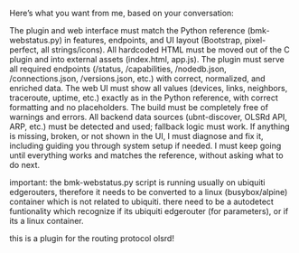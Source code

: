 Here’s what you want from me, based on your conversation:

The plugin and web interface must match the Python reference (bmk-webstatus.py) in features, endpoints, and UI layout (Bootstrap, pixel-perfect, all strings/icons).
All hardcoded HTML must be moved out of the C plugin and into external assets (index.html, app.js).
The plugin must serve all required endpoints (/status, /capabilities, /nodedb.json, /connections.json, /versions.json, etc.) with correct, normalized, and enriched data.
The web UI must show all values (devices, links, neighbors, traceroute, uptime, etc.) exactly as in the Python reference, with correct formatting and no placeholders.
The build must be completely free of warnings and errors.
All backend data sources (ubnt-discover, OLSRd API, ARP, etc.) must be detected and used; fallback logic must work.
If anything is missing, broken, or not shown in the UI, I must diagnose and fix it, including guiding you through system setup if needed.
I must keep going until everything works and matches the reference, without asking what to do next.

important:
the bmk-webstatus.py script is running usually on ubiquiti edgerouters, therefore it needs to be converted to a linux (busybox/alpine) container which is not related to ubiquiti. there need to be a autodetect funtionality which recognize if its ubiquiti edgerouter (for parameters), or if its a linux container. 

this is a plugin for the routing protocol olsrd!